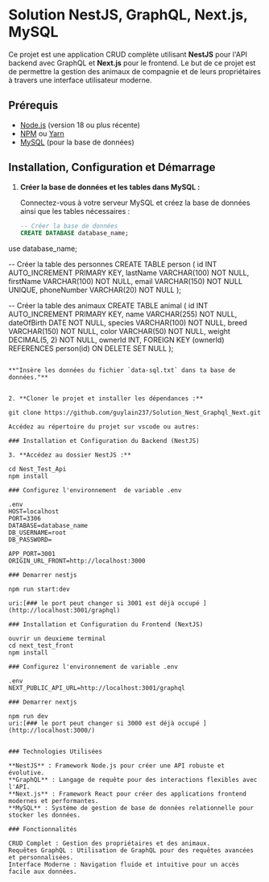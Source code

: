 # Solution NestJS, GraphQL, Next.js, MySQL

Ce projet est une application CRUD complète utilisant **NestJS** pour l'API backend avec GraphQL et **Next.js** pour le frontend. Le but de ce projet est de permettre la gestion des animaux de compagnie et de leurs propriétaires à travers une interface utilisateur moderne.

## Prérequis

- [Node.js](https://nodejs.org/) (version 18 ou plus récente)
- [NPM](https://www.npmjs.com/) ou [Yarn](https://yarnpkg.com/)
- [MySQL](https://www.mysql.com/) (pour la base de données)

## Installation, Configuration et Démarrage

1. **Créer la base de données et les tables dans MySQL :**

   Connectez-vous à votre serveur MySQL et créez la base de données ainsi que les tables nécessaires :

   ```sql
   -- Créer la base de données
   CREATE DATABASE database_name;
   
  use database_name;
  
   -- Créer la table des personnes
   CREATE TABLE person (
       id INT AUTO_INCREMENT PRIMARY KEY,
       lastName VARCHAR(100) NOT NULL,
       firstName VARCHAR(100) NOT NULL,
       email VARCHAR(150) NOT NULL UNIQUE,
       phoneNumber VARCHAR(20) NOT NULL
   );

   -- Créer la table des animaux
   CREATE TABLE animal (
       id INT AUTO_INCREMENT PRIMARY KEY,
       name VARCHAR(255) NOT NULL,
       dateOfBirth DATE NOT NULL,
       species VARCHAR(100) NOT NULL,
       breed VARCHAR(150) NOT NULL,
       color VARCHAR(50) NOT NULL,
       weight DECIMAL(5, 2) NOT NULL,
       ownerId INT,
       FOREIGN KEY (ownerId) REFERENCES person(id) ON DELETE SET NULL
   );

   ```

**"Insère les données du fichier `data-sql.txt` dans ta base de données."**


2. **Cloner le projet et installer les dépendances :**

   git clone https://github.com/guylain237/Solution_Nest_Graphql_Next.git

Accédez au répertoire du projet sur vscode ou autres:

### Installation et Configuration du Backend (NestJS)

3. **Accédez au dossier NestJS :**

   cd Nest_Test_Api
   npm install

### Configurez l'environnement  de variable .env

.env
HOST=localhost
PORT=3306
DATABASE=database_name
DB_USERNAME=root
DB_PASSWORD=

APP_PORT=3001
ORIGIN_URL_FRONT=http://localhost:3000

### Demarrer nestjs

npm run start:dev

uri:[### le port peut changer si 3001 est déjà occupé ](http://localhost:3001/graphql)

### Installation et Configuration du Frontend (NextJS)

ouvrir un deuxieme terminal
cd next_test_front
npm install

### Configurez l'environnement de variable .env

.env
NEXT_PUBLIC_API_URL=http://localhost:3001/graphql

### Demarrer nextjs

npm run dev
uri:[### le port peut changer si 3000 est déjà occupé ](http://localhost:3000/)


### Technologies Utilisées

**NestJS** : Framework Node.js pour créer une API robuste et évolutive.
**GraphQL** : Langage de requête pour des interactions flexibles avec l'API.
**Next.js** : Framework React pour créer des applications frontend modernes et performantes.
**MySQL** : Système de gestion de base de données relationnelle pour stocker les données.

### Fonctionnalités

CRUD Complet : Gestion des propriétaires et des animaux.
Requêtes GraphQL : Utilisation de GraphQL pour des requêtes avancées et personnalisées.
Interface Moderne : Navigation fluide et intuitive pour un accès facile aux données.
